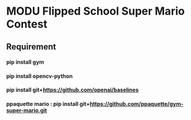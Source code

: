 
MODU Flipped School Super Mario Contest
=======================================
Requirement
-----------
#### pip install gym
#### pip install opencv-python
#### pip install git+https://github.com/openai/baselines
#### ppaquette mario : pip install git+https://github.com/ppaquette/gym-super-mario.git
